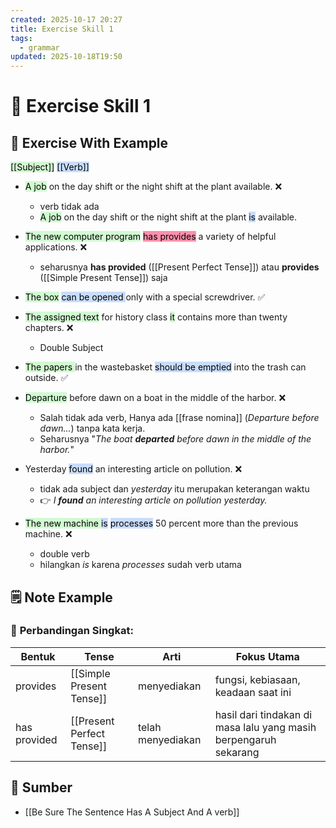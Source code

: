 ```yaml
---
created: 2025-10-17 20:27
title: Exercise Skill 1
tags:
  - grammar
updated: 2025-10-18T19:50
---
```


# 🧩 Exercise Skill 1

## 💪 Exercise With Example
<mark style="background: #BBFABBA6;">[[Subject]]</mark>   <mark style="background: #ADCCFFA6;">[[Verb]]</mark>
- <mark style="background: #BBFABBA6;">A job</mark> on the day shift or the night shift at the plant available. ❌ 
	- verb tidak ada 
	- <mark style="background: #BBFABBA6;">A job</mark> on the day shift or the night shift at the plant <mark style="background: #ADCCFFA6;">is</mark> available.
	
- <mark style="background: #BBFABBA6;">The new computer program</mark> <mark style="background: #FF5582A6;">has provides</mark> a variety of helpful applications. ❌
	- seharusnya **has provided** ([[Present Perfect Tense]]) atau **provides** ([[Simple Present Tense]]) saja
	
- <mark style="background: #BBFABBA6;"> The box</mark>  <mark style="background: #ADCCFFA6;">can be opened </mark>only with a special screwdriver. ✅

- <mark style="background: #BBFABBA6;">The assigned text</mark> for history class <mark style="background: #BBFABBA6;">it</mark> contains more than twenty chapters. ❌
	- Double Subject

- <mark style="background: #BBFABBA6;">The papers </mark>in the wastebasket <mark style="background: #ADCCFFA6;">should be emptied</mark> into the trash can outside. ✅

- <mark style="background: #BBFABBA6;">Departure</mark> before dawn on a boat in the middle of the harbor. ❌
	- Salah tidak ada verb, Hanya ada [[frase nomina]] (_Departure before dawn..._) tanpa kata kerja. 
	- Seharusnya "_The boat **departed** before dawn in the middle of the harbor._"

- Yesterday <mark style="background: #ADCCFFA6;">found</mark> an interesting article on pollution. ❌
	- tidak ada subject dan _yesterday_ itu merupakan keterangan waktu
	- 👉 _I **found** an interesting article on pollution yesterday._

- <mark style="background: #BBFABBA6;">The new machine </mark> <mark style="background: #ADCCFFA6;">is</mark> <mark style="background: #ADCCFFA6;">processes</mark> 50 percent more than the previous machine. ❌
	- double verb
	- hilangkan _is_ karena _processes_ sudah verb utama


## 🗒️ Note Example
### 🧠 **Perbandingan Singkat:**

| Bentuk       | Tense                     | Arti              | Fokus Utama                                                      |
| ------------ | ------------------------- | ----------------- | ---------------------------------------------------------------- |
| provides     | [[Simple Present Tense]]  | menyediakan       | fungsi, kebiasaan, keadaan saat ini                              |
| has provided | [[Present Perfect Tense]] | telah menyediakan | hasil dari tindakan di masa lalu yang masih berpengaruh sekarang |

## 🔗 Sumber
- [[Be Sure The Sentence Has A Subject And A verb]]

